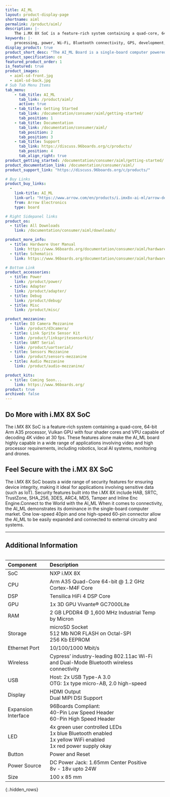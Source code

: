 ```yaml
---
title: AI_ML
layout: product-display-page
shortname: aiml
permalink: /product/aiml/
description: |-
    The i.MX 8X SoC is a feature-rich system containing a quad-core, 64-bit Arm A35 processor, Vulkan GPU with four shader cores and VPU capable of decoding 4K video at 30 fps. These features alone make the AI_ML board highly capable in a wide range of applications involving video and high processor requirements, including robotics local AI systems, monitoring and drones. 
keywords: |-
    processing, power, Wi-Fi, Bluetooth connectivity, GPS, development, board, mid-tier, imx8, AI, processor, low cost, Product, Development, Platform
display_product: true
product_short_desc: "The AI_ML Board is a single-board computer powered by the NXP i.MX 8X SoC, incorporating a quad-core 64-bit Arm-A35, dedicated GPU and VPU, 4K support, Wi-Fi, Bluetooth and a wide range of I/O."
product_specification: ce
featured_product_order: 1
is_featured: true
product_images:
  - aiml-sd-front.jpg
  - aiml-sd-back.jpg
# Sub Tab Menu Items
tab_menu:
    - tab_title: AI_ML
      tab_link: /product/aiml/
      active: true
    - tab_title: Getting Started
      tab_link: /documentation/consumer/aiml/getting-started/
      tab_position: 1
    - tab_title: Documentation
      tab_link: /documentation/consumer/aiml/
      tab_position: 2
      tab_position: 3
    - tab_title: Support
      tab_link: https://discuss.96boards.org/c/products/
      tab_position: 4
      tab_align_right: true
product_getting_started: /documentation/consumer/aiml/getting-started/
product_documentation_link: /documentation/consumer/aiml/
product_support_link: "https://discuss.96boards.org/c/products/"

# Buy Links
product_buy_links:
  -
    link-title: AI_ML
    link-url: "https://www.arrow.com/en/products/i.imx8x-ai-ml/arrow-development-tools"
    from: Arrow Electronics
    type: board

# Right Sidepanel links
product_os:
  - title: All Downloads
    link: /documentation/consumer/aiml/downloads/

product_more_info:
  - title: Hardware User Manual
    link: https://www.96boards.org/documentation/consumer/aiml/hardware-docs/files/aiml-hw-user-guide.pdf
  - title: Schematics
    link: https://www.96boards.org/documentation/consumer/aiml/hardware-docs/files/aiml-sch.pdf

# Bottom Link
product_accessories:
  - title: Power
    link: /product/power/
  - title: Adapter
    link: /product/adapter/
  - title: Debug
    link: /product/debug/
  - title: Misc
    link: /product/misc/

product_mezzanine:
  - title: D3 Camera Mezzanine
    link: /product/d3camera/
  - title: Link Sprite Sensor Kit
    link: /product/linkspritesensorkit/
  - title: UART Serial
    link: /product/uartserial/
  - title: Sensors Mezzanine
    link: /product/sensors-mezzanine
  - title: Audio Mezzanine
    link: /product/audio-mezzanine/

product_kits:
  - title: Coming Soon...
    link: https://www.96boards.org/
product: true
archived: false
---
```


## Do More with i.MX 8X SoC
The i.MX 8X SoC is a feature-rich system containing a quad-core, 64-bit Arm A35 processor, Vulkan GPU with four shader cores and VPU capable of decoding 4K video at 30 fps. These features alone make the AI_ML board highly capable in a wide range of applications involving video and high processor requirements, including robotics, local AI systems, monitoring and drones.

## Feel Secure with the i.MX 8X SoC
The i.MX 8X SoC boasts a wide range of security features for ensuring device integrity, making it ideal for applications involving sensitive data (such as IoT). Security features built into the i.MX 8X include HAB, SRTC, TrustZone, SHA_256, 3DES, ARC4, MD5, Tamper and Inline Enc Engine.Connect to the World with the AI_ML When it comes to connectivity, the AI_ML demonstrates its dominance in the single-board computer market. One low-speed 40pin and one high-speed 60-pin connector allow the AI_ML to be easily expanded and connected to external circuitry and systems. 

***

## Additional Information
<div style="overflow-x:scroll;" markdown="1">

|   Component          |   Description |
|:---------------------|:--------------|
|  SoC                 | NXP i.MX 8X |
|  CPU                 | Arm A35 Quad-Core 64-bit @ 1.2 GHz <br> Cortex-M4F Core  |
|  DSP                 | Tensilica HiFi 4 DSP Core |
|  GPU                 | 1x 3D GPU Vivante® GC7000Lite |
|  RAM                 | 2 GB LPDDR4 @ 1,600 MHz Industrial Temp by Micron |
|  Storage             | microSD Socket <br> 512 Mb NOR FLASH on Octal-SPI <br> 256 Kb EEPROM |
|  Ethernet Port       | 10/100/1000 Mbit/s |
|  Wireless            | Cypress’ industry-leading 802.11ac Wi-Fi and Dual-Mode Bluetooth wireless connectivity |
|  USB                 | Host: 2x USB Type-A 3.0 <br> OTG: 1x type micro-AB, 2.0 high-speed |
|  Display             | HDMI Output <br> Dual MIPI DSI Support |
|  Expansion Interface | 96Boards Compliant: <br> 40-Pin Low Speed Header <br> 60-Pin High Speed Header                                         |
|  LED                 | 4x green user controlled LEDs <br> 1x blue Bluetooth enabled <br> 1x yellow WiFi enabled <br> 1x red power supply okay |
|  Button              | Power and Reset                                                                                                        |
|  Power Source        | DC Power Jack: 1.65mm Center Positive <br> 8v - 18v upto 24W                                                           |
|  Size                | 100 x 85 mm                                                                                                            |
{:.hidden_rows}
</div>
